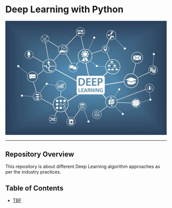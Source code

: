 # Deep Learning with Python
![deeplearning](images/deeplearn.jpeg)

___

## Repository Overview
This repository is about different Deep Learning algorithm approaches as
per the industry practices.

## Table of Contents
- [TBF](#section1)<br>

